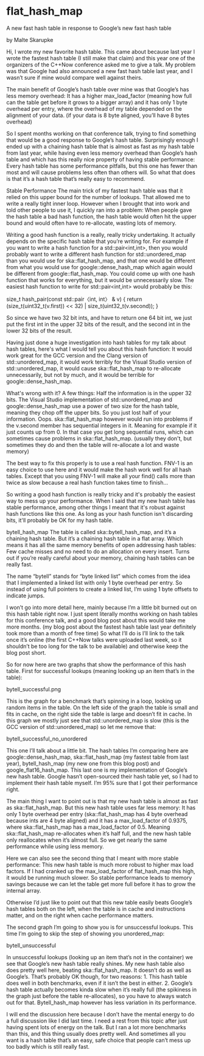 # flat_hash_map

A new fast hash table in response to Google’s new fast hash table

by Malte Skarupke

Hi, I wrote my new favorite hash table. This came about because last year I wrote the fastest hash table (I still make that claim) and this year one of the organizers of the C++Now conference asked me to give a talk. My problem was that Google had also announced a new fast hash table last year, and I wasn’t sure if mine would compare well against theirs.

The main benefit of Google’s hash table over mine was that Google’s has less memory overhead: It has a higher max_load_factor (meaning how full can the table get before it grows to a bigger array) and it has only 1 byte overhead per entry, where the overhead of my table depended on the alignment of your data. (if your data is 8 byte aligned, you’ll have 8 bytes overhead)

So I spent months working on that conference talk, trying to find something that would be a good response to Google’s hash table. Surprisingly enough I ended up with a chaining hash table that is almost as fast as my hash table from last year, while having even less memory overhead than Google’s hash table and which has this really nice property of having stable performance: Every hash table has some performance pitfalls, but this one has fewer than most and will cause problems less often than others will. So what that does is that it’s a hash table that’s really easy to recommend.


Stable Performance
The main trick of my fastest hash table was that it relied on this upper bound for the number of lookups. That allowed me to write a really tight inner loop. However when I brought that into work and told other people to use it, I quickly ran into a problem: When people gave the hash table a bad hash function, the hash table would often hit the upper bound and would often have to re-allocate, wasting lots of memory.

Writing a good hash function is a really, really tricky undertaking. It actually depends on the specific hash table that you’re writing for. For example if you want to write a hash function for a std::pair<int,int>, then you would probably want to write a different hash function for std::unordered_map than you would use for ska::flat_hash_map, and that one would be different from what you would use for google::dense_hash_map which again would be different from google::flat_hash_map. You could come up with one hash function that works for everything, but it would be unnecessarily slow. The easiest hash function to write for std::pair<int,int> would probably be this:


size_t hash_pair(const std::pair〈int, int〉 & v)
{
    return (size_t(uint32_t(v.first)) << 32)
          | size_t(uint32_t(v.second));
}

So since we have two 32 bit ints, and have to return one 64 bit int, we just put the first int in the upper 32 bits of the result, and the second int in the lower 32 bits of the result.

Having just done a huge investigation into hash tables for my talk about hash tables, here's what I would tell you about this hash function: It would work great for the GCC version and the Clang version of std::unordered_map, it would work terribly for the Visual Studio version of std::unordered_map, it would cause ska::flat_hash_map to re-allocate unnecessarily, but not by much, and it would be terrible for google::dense_hash_map.

What's wrong with it? A few things: Half the information is in the upper 32 bits. The Visual Studio implementation of std::unordered_map and google::dense_hash_map use a power of two size for the hash table, meaning they chop off the upper bits. So you just lost half of your information. Oops. ska::flat_hash_map however would run into problems if the v.second member has sequential integers in it. Meaning for example if it just counts up from 0. In that case you get long sequential runs, which can sometimes cause problems in ska::flat_hash_map. (usually they don't, but sometimes they do and then the table will re-allocate a lot and waste memory)

The best way to fix this properly is to use a real hash function. FNV-1 is an easy choice to use here and it would make the hash work well for all hash tables. Except that you using FNV-1 will make all your find() calls more than twice as slow because a real hash function takes time to finish…

So writing a good hash function is really tricky and it's probably the easiest way to mess up your performance. When I said that my new hash table has stable performance, among other things I meant that it's robust against hash functions like this one. As long as your hash function isn't discarding bits, it'll probably be OK for my hash table.

bytell_hash_map
The table is called ska::bytell_hash_map, and it’s a chaining hash table. But it’s a chaining hash table in a flat array. Which means it has all the same memory benefits of open addressing hash tables: Few cache misses and no need to do an allocation on every insert. Turns out if you’re really careful about your memory, chaining hash tables can be really fast.

The name “bytell” stands for “byte linked list” which comes from the idea that I implemented a linked list with only 1 byte overhead per entry. So instead of using full pointers to create a linked list, I’m using 1 byte offsets to indicate jumps.

I won’t go into more detail here, mainly because I’m a little bit burned out on this hash table right now. I just spent literally months working on hash tables for this conference talk, and a good blog post about this would take me more months. (my blog post about the fastest hash table last year definitely took more than a month of free time) So what I’ll do is I’ll link to the talk once it’s online (the first C++Now talks were uploaded last week, so it shouldn’t be too long for the talk to be available) and otherwise keep the blog post short.

So for now here are two graphs that show the performance of this hash table. First for successful lookups (meaning looking up an item that’s in the table):

bytell_successful.png

This is the graph for a benchmark that’s spinning in a loop, looking up random items in the table. On the left side of the graph the table is small and fits in cache, on the right side the table is large and doesn’t fit in cache. In this graph we mostly just see that std::unordered_map is slow (this is the GCC version of std::unordered_map) so let me remove that:

 

bytell_successful_no_unordered

This one I’ll talk about a little bit. The hash tables I’m comparing here are google::dense_hash_map, ska::flat_hash_map (my fastest table from last year), bytell_hash_map (my new one from this blog post) and google_flat16_hash_map. This last one is my implementation of Google’s new hash table. Google hasn’t open-sourced their hash table yet, so I had to implement their hash table myself. I’m 95% sure that I got their performance right.

The main thing I want to point out is that my new hash table is almost as fast as ska::flat_hash_map. But this new hash table uses far less memory: It has only 1 byte overhead per entry (ska::flat_hash_map has 4 byte overhead because ints are 4 byte aligned) and it has a max_load_factor of 0.9375, where ska::flat_hash_map has a max_load_factor of 0.5. Meaning ska::flat_hash_map re-allocates when it’s half full, and the new hash table only reallocates when it’s almost full. So we get nearly the same performance while using less memory.

Here we can also see the second thing that I meant with more stable performance: This new hash table is much more robust to higher max load factors. If I had cranked up the max_load_factor of flat_hash_map this high, it would be running much slower. So stable performance leads to memory savings because we can let the table get more full before it has to grow the internal array.

Otherwise I’d just like to point out that this new table easily beats Google’s hash tables both on the left, when the table is in cache and instructions matter, and on the right when cache performance matters.

The second graph I’m going to show you is for unsuccessful lookups. This time I’m going to skip the step of showing you unordered_map:

bytell_unsuccessful

In unsuccessful lookups (looking up an item that’s not in the container) we see that Google’s new hash table really shines. My new hash table also does pretty well here, beating ska::flat_hash_map. It doesn’t do as well as Google’s. That’s probably OK though, for two reasons: 1. This hash table does well in both benchmarks, even if it isn’t the best in either. 2. Google’s hash table actually becomes kinda slow when it’s really full (the spikiness in the graph just before the table re-allocates), so you have to always watch out for that. Bytell_hash_map however has less variation in its performance.

I will end the discussion here because I don’t have the mental energy to do a full discussion like I did last time. I need a rest from this topic after just having spent lots of energy on the talk. But I ran a lot more benchmarks than this, and this thing usually does pretty well. And sometimes all you want is a hash table that’s an easy, safe choice that people can’t mess up too badly which is still really fast.
